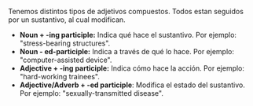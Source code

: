 Tenemos distintos tipos de adjetivos compuestos. Todos estan seguidos por un sustantivo, al cual modifican.

- **Noun + -ing participle:** Indica qué hace el sustantivo. Por ejemplo: "stress-bearing structures".
- **Noun - ed-participle:** Indica a través de qué lo hace. Por ejemplo: "computer-assisted device".
- **Adjective + -ing participle:** Indica cómo hace la acción. Por ejemplo: "hard-working trainees".
- **Adjective/Adverb + -ed participle**: Modifica el estado del sustantivo. Por ejemplo: "sexually-transmitted disease".
